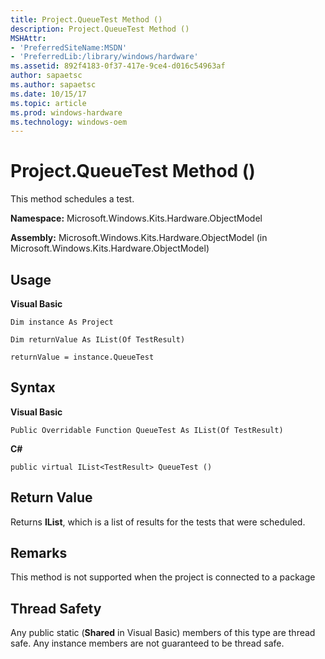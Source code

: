```yaml
---
title: Project.QueueTest Method ()
description: Project.QueueTest Method ()
MSHAttr:
- 'PreferredSiteName:MSDN'
- 'PreferredLib:/library/windows/hardware'
ms.assetid: 892f4183-0f37-417e-9ce4-d016c54963af
author: sapaetsc
ms.author: sapaetsc
ms.date: 10/15/17
ms.topic: article
ms.prod: windows-hardware
ms.technology: windows-oem
---
```


# Project.QueueTest Method ()


This method schedules a test.

**Namespace:** Microsoft.Windows.Kits.Hardware.ObjectModel

**Assembly:** Microsoft.Windows.Kits.Hardware.ObjectModel (in Microsoft.Windows.Kits.Hardware.ObjectModel)

## <span id="Usage"></span><span id="usage"></span><span id="USAGE"></span>Usage


**Visual Basic**

`Dim instance As Project`

`Dim returnValue As IList(Of TestResult)`

`returnValue = instance.QueueTest`

## <span id="Syntax"></span><span id="syntax"></span><span id="SYNTAX"></span>Syntax


**Visual Basic**

`Public Overridable Function QueueTest As IList(Of TestResult)`

**C#**

`public virtual IList<TestResult> QueueTest ()`

## <span id="Return_Value"></span><span id="return_value"></span><span id="RETURN_VALUE"></span>Return Value


Returns **IList**, which is a list of results for the tests that were scheduled.

## <span id="Remarks"></span><span id="remarks"></span><span id="REMARKS"></span>Remarks


This method is not supported when the project is connected to a package

## <span id="Thread_Safety"></span><span id="thread_safety"></span><span id="THREAD_SAFETY"></span>Thread Safety


Any public static (**Shared** in Visual Basic) members of this type are thread safe. Any instance members are not guaranteed to be thread safe.

 

 






